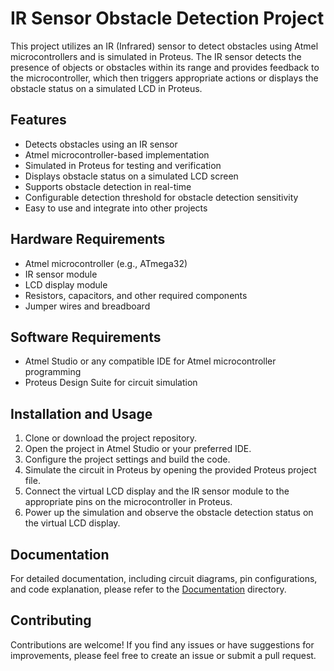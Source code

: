 # IR Sensor Obstacle Detection Project

This project utilizes an IR (Infrared) sensor to detect obstacles using Atmel microcontrollers and is simulated in Proteus. The IR sensor detects the presence of objects or obstacles within its range and provides feedback to the microcontroller, which then triggers appropriate actions or displays the obstacle status on a simulated LCD in Proteus.

## Features

- Detects obstacles using an IR sensor
- Atmel microcontroller-based implementation
- Simulated in Proteus for testing and verification
- Displays obstacle status on a simulated LCD screen
- Supports obstacle detection in real-time
- Configurable detection threshold for obstacle detection sensitivity
- Easy to use and integrate into other projects

## Hardware Requirements

- Atmel microcontroller (e.g., ATmega32)
- IR sensor module
- LCD display module
- Resistors, capacitors, and other required components
- Jumper wires and breadboard

## Software Requirements

- Atmel Studio or any compatible IDE for Atmel microcontroller programming
- Proteus Design Suite for circuit simulation

## Installation and Usage

1. Clone or download the project repository.
2. Open the project in Atmel Studio or your preferred IDE.
3. Configure the project settings and build the code.
4. Simulate the circuit in Proteus by opening the provided Proteus project file.
5. Connect the virtual LCD display and the IR sensor module to the appropriate pins on the microcontroller in Proteus.
6. Power up the simulation and observe the obstacle detection status on the virtual LCD display.

## Documentation

For detailed documentation, including circuit diagrams, pin configurations, and code explanation, please refer to the [Documentation](./Documentation) directory.

## Contributing

Contributions are welcome! If you find any issues or have suggestions for improvements, please feel free to create an issue or submit a pull request.


